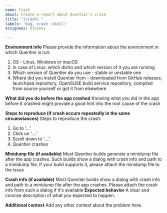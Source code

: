 ```yaml
---
name: Crash
about: Create a report about Quentier's crash
title: "[crash] "
labels: 'bug, crash :skull:'
assignees: d1vanov

---
```


**Environment info**
Please provide the information about the environment in which Quentier is run:
1. OS - Linux, Windows or macOS
2. In case of Linux: which distro and which version of it you are running
3. Which version of Quentier do you use - stable or unstable one
4. Where did you install Quentier from - downloaded from GitHub releases, launchpad repository, OpenSUSE build service repository, compiled from source yourself or got it from elsewhere

**What did you do before the app crashed**
Knowing what you did in the app before it crashed might provide a good hint into the root cause of the crash

**Steps to reproduce (if crash occurs repeatedly in the same circumstances)**
Steps to reproduce the crash:
1. Go to '...'
2. Click on '....'
3. Scroll down to '....'
4. Quentier crashes

**Minidump file (if available)**
Most Quentier builds generate a minidump file after the app crashes. Such builds show a dialog with crash info and path to a minidump file. If your build supports it, please attach the minidump file to the issue

**Crash info (if available)**
Most Quentier builds show a dialog with crash info and path to a minidump file after the app crashes. Please attach the crash info from such a dialog if it's available
**Expected behavior**
A clear and concise description of what you expected to happen.

**Additional context**
Add any other context about the problem here.
